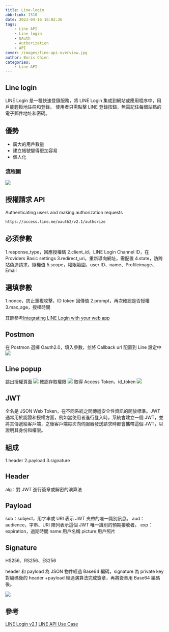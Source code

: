 ```yaml
---
title: Line-login
abbrlink: 1318
date: 2023-04-16 16:02:26
tags:
    - Line API
    - Line login
    - OAuth
    - Authorization
    - API
cover: /images/line-api-overview.jpg
author: Boris Chien
categories:
    - Line API
---
```


## Line login

LINE Login 是一種快速登錄服務，將 LINE Login 集成到網站或應用程序中，用戶能輕鬆地註冊和登錄。
使用者只需點擊 LINE 登錄按鈕，無需記住每個站點的電子郵件地址和密碼。

## 優勢

-   廣大的用戶數量
-   建立帳號變得更加容易
-   個人化

### 流程圖

![](/images/web-login-flow.jpg)

## 授權請求 API

Authenticating users and making authorization requests

```
https://access.line.me/oauth2/v2.1/authorize
```

## 必須參數

1.response_type，回應授權碼
2.client_id，LINE Login Channel ID，在 Providers Basic settings
3.redirect_uri，重新導向網址，需配置
4.state，防跨站偽造請求，隨機值
5.scope，權限範圍，user ID、name、Profileimage、Email

## 選填參數

1.nonce，防止重複攻擊，ID token 回傳值
2.prompt，再次確認是否授權
3.max_age，授權時間

其餘參考[Integrating LINE Login with your web app](https://developers.line.biz/en/docs/line-login/integrate-line-login/#create-a-channel)

## Postmon

在 Postmon 選擇 Oauth2.0，填入參數，並將 Callback url 配置到 Line 設定中
![](/images/postmon-line-oauth-login.png)

## Line popup

跳出授權頁面
![](/images/postmon-line-oauth-popup1.png)
確認存取權限
![](/images/postmon-line-oauth-popup2.jpg)
取得 Access Token，id_token
![](/images/postmon-line-oauth-result.png)

## JWT

全名是 JSON Web Token，在不同系統之間傳遞安全性資訊的開放標準。JWT 通常用於認證和授權方面，例如當使用者進行登入時，系統會建立一個 JWT，並將其傳遞給客戶端，之後客戶端每次向伺服器發送請求時都會攜帶這個 JWT，以證明其身份和權限。

## 組成

1.header
2.payload
3.signature

## Header

alg：對 JWT 進行簽章或解密的演算法

## Payload

sub：subject，用字串或 URI 表示 JWT 夾帶的唯一識別訊息。
aud：audience，字串、URI 陣列表示這個 JWT 唯一識別的預期接收者。
exp：expiration，過期時間
name:用戶名稱
picture:用戶照片

## Signature

HS256、RS256、ES256

header 和 payload 為 JSON 物件經過 Base64 編碼，signature 為 private key 對編碼後的 header +payload 經過演算法完成簽章，再將簽章用 Base64 編碼後。

![](/images/jwt-io-line-result.png)

## 參考
[LINE Login v2.1](https://developers.line.biz/zh-hant/services/line-login/)
[LINE API Use Case](https://lineapiusecase.com/en/api/login.html)
